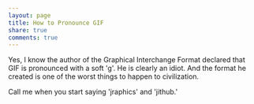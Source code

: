 ```yaml
---
layout: page
title: How to Pronounce GIF
share: true
comments: true
---
```


Yes, I know the author of the Graphical Interchange Format declared that GIF is pronounced with a soft 'g'. He is clearly an idiot. And the format he created is one of the worst things to happen to civilization.

Call me when you start saying 'jraphics' and 'jithub.'
